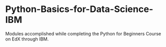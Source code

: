 # Python-Basics-for-Data-Science-IBM
Modules accomplished while completing the Python for Beginners Course on EdX through IBM. 
